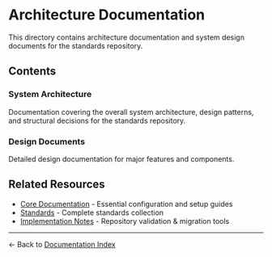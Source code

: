 # Architecture Documentation

This directory contains architecture documentation and system design documents for the standards repository.

## Contents

### System Architecture

Documentation covering the overall system architecture, design patterns, and structural decisions for the standards repository.

### Design Documents

Detailed design documentation for major features and components.

## Related Resources

- [Core Documentation](../core/README.md) - Essential configuration and setup guides
- [Standards](../standards/UNIFIED_STANDARDS.md) - Complete standards collection
- [Implementation Notes](../implementation-notes.md) - Repository validation & migration tools

---

← Back to [Documentation Index](../README.md)
